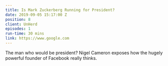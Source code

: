 ```yaml
---
title: Is Mark Zuckerberg Running for President?
date: 2019-09-05 15:17:00 Z
position: 8
client: UnHerd
episodes: 1
run-time: 30 mins
link: https://www.google.com
---
```


The man who would be president? Nigel Cameron exposes how the hugely powerful founder of Facebook really thinks. 